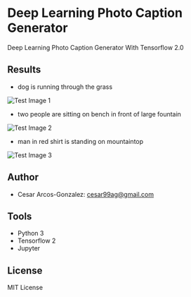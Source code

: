 # Deep Learning Photo Caption Generator
Deep Learning Photo Caption Generator With Tensorflow 2.0

## Results
* dog is running through the grass

![Test Image 1](example1.jpg)

* two people are sitting on bench in front of large fountain 

![Test Image 2](example2.jpg)

* man in red shirt is standing on mountaintop

![Test Image 3](example3.jpg)

## Author
- Cesar Arcos-Gonzalez: cesar99ag@gmail.com

## Tools
- Python 3
- Tensorflow 2
- Jupyter
## License
MIT License

